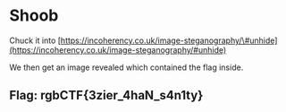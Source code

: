 # Shoob

Chuck it into [https://incoherency.co.uk/image-steganography/\#unhide](https://incoherency.co.uk/image-steganography/#unhide)

We then get an image revealed which contained the flag inside.

## Flag: rgbCTF{3zier\_4haN\_s4n1ty}


